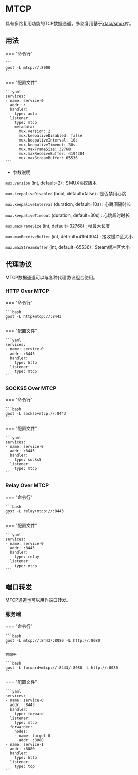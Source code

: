 # MTCP

具有多路复用功能的TCP数据通道。多路复用基于[xtaci/smux](https://github.com/xtaci/smux)库。

## 用法

=== "命令行"

    ```
    gost -L mtcp://:8000
    ```

=== "配置文件"

    ```yaml
    services:
    - name: service-0
      addr: :
      handler:
        type: auto
      listener:
        type: mtcp
        metadata:
          mux.version: 2
          mux.keepaliveDisabled: false
          mux.keepaliveInterval: 10s
          mux.keepaliveTimeout: 30s
          mux.maxFrameSize: 32768
          mux.maxReceiveBuffer: 4194304
          mux.maxStreamBuffer: 65536
    ```

* 参数说明

`mux.version` (int, default=2)
:    SMUX协议版本

`mux.keepaliveDisabled` (bool, default=false)
:    是否禁用心跳

`mux.keepaliveInterval` (duration, default=10s)
:    心跳间隔时长

`mux.keepaliveTimeout` (duration, default=30s)
:    心跳超时时长

`mux.maxFrameSize` (int, default=32768)
:    帧最大长度

`mux.maxReceiveBuffer` (int, default=4194304)
:    接收缓冲区大小

`mux.maxStreamBuffer` (int, default=65536)
:    Steam缓冲区大小

## 代理协议

MTCP数据通道可以与各种代理协议组合使用。

### HTTP Over MTCP

=== "命令行"

    ```bash
    gost -L http+mtcp://:8443
    ```

=== "配置文件"

    ```yaml
    services:
    - name: service-0
      addr: :8443
      handler:
        type: http
      listener:
        type: mtcp
    ```

### SOCKS5 Over MTCP

=== "命令行"

    ```bash
    gost -L socks5+mtcp://:8443
    ```

=== "配置文件"

    ```yaml
    services:
    - name: service-0
      addr: :8443
      handler:
        type: socks5
      listener:
        type: mtcp
    ```

### Relay Over MTCP

=== "命令行"

    ```bash
    gost -L relay+mtcp://:8443
    ```

=== "配置文件"

    ```yaml
    services:
    - name: service-0
      addr: :8443
      handler:
        type: relay
      listener:
        type: mtcp
    ```

## 端口转发

MTCP通道也可以用作端口转发。

### 服务端

=== "命令行"

    ```bash
    gost -L mtcp://:8443/:8080 -L http://:8080
    ```

	等同于

    ```bash
    gost -L forward+mtcp://:8443/:8080 -L http://:8080
    ```

=== "配置文件"

    ```yaml
    services:
    - name: service-0
      addr: :8443
      handler:
        type: forward
      listener:
        type: mtcp
      forwarder:
        nodes:
        - name: target-0
          addr: :8080
    - name: service-1
      addr: :8080
      handler:
        type: http
      listener:
        type: tcp
    ```
